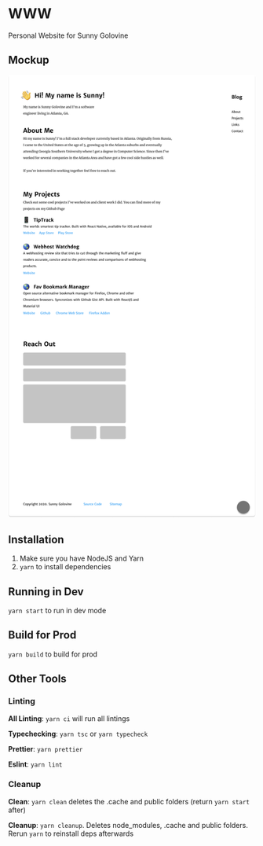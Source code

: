 # WWW

Personal Website for Sunny Golovine


## Mockup

![mockups](/mockup.png)

## Installation

1. Make sure you have NodeJS and Yarn
2. `yarn` to install dependencies

## Running in Dev

`yarn start` to run in dev mode


## Build for Prod

`yarn build` to build for prod


## Other Tools


### Linting

**All Linting**: `yarn ci` will run all lintings

**Typechecking**: `yarn tsc` or `yarn typecheck`

**Prettier**: `yarn prettier`

**Eslint**: `yarn lint`

### Cleanup

**Clean**: `yarn clean` deletes the .cache and public folders (return `yarn start` after)

**Cleanup**: `yarn cleanup`. Deletes node_modules, .cache and public folders. Rerun `yarn` to reinstall deps afterwards
